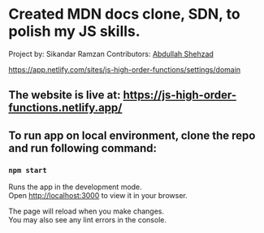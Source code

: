 # Created MDN docs clone, SDN, to polish my JS skills.

Project by: Sikandar Ramzan
Contributors: [Abdullah Shehzad](https://github.com/abdullahshahzad7890)

https://app.netlify.com/sites/js-high-order-functions/settings/domain

## The website is live at: https://js-high-order-functions.netlify.app/

## To run app on local environment, clone the repo and run following command:

### `npm start`

Runs the app in the development mode.\
Open [http://localhost:3000](http://localhost:3000) to view it in your browser.

The page will reload when you make changes.\
You may also see any lint errors in the console.

